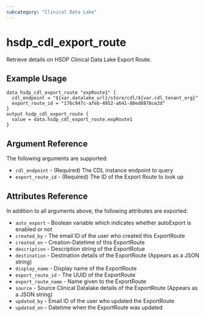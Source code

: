 ```yaml
---
subcategory: "Clinical Data Lake"
---
```


# hsdp_cdl_export_route

Retrieve details on HSDP Clinical Data Lake Export Route.

## Example Usage

```hcl
data hsdp_cdl_export_route "expRoute1" {
  cdl_endpoint = "${var.datalake_url}/store/cdl/${var.cdl_tenant_org}"
  export_route_id = "176c947c-afeb-4952-a641-80ed8878ce2d"
}
output hsdp_cdl_export_route {
  value = data.hsdp_cdl_export_route.expRoute1
}
```

## Argument Reference

The following arguments are supported:

* `cdl_endpoint` - (Required) The CDL instance endpoint to query
* `export_route_id` - (Required) The ID of the Export Route to look up

## Attributes Reference

In addition to all arguments above, the following attributes are exported:

* `auto_export` - Boolean variable which indicates whether autoExport is enabled or not
* `created_by` -  The email ID of the user who created this ExportRoute
* `created_on` - Creation-Datetime of this ExportRoute
* `description` - Description string of the ExportRotue
* `destination` - Destination details of the ExportRoute (Appears as a JSON string)
* `display_name` - Display name of the ExportRoute
* `export_route_id` - The UUID of the ExportRoute
* `export_route_name` - Name given to the ExportRoute
* `source` - Source Clinical Datalake details of the ExportRoute (Appears as a JSON string)
* `updated_by` - Email ID of the user who updated the ExportRoute
* `updated_on` - Datetime when the ExportRoute was updated
